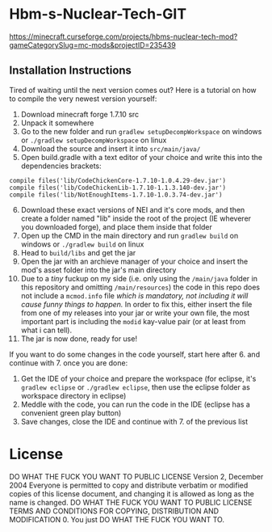 # Hbm-s-Nuclear-Tech-GIT

https://minecraft.curseforge.com/projects/hbms-nuclear-tech-mod?gameCategorySlug=mc-mods&projectID=235439

## Installation Instructions
Tired of waiting until the next version comes out? Here is a tutorial on how to compile the very newest version yourself:
1. Download minecraft forge 1.7.10 src
2. Unpack it somewhere
3. Go to the new folder and run `gradlew setupDecompWorkspace` on windows or `./gradlew setupDecompWorkspace` on linux
4. Download the source and insert it into `src/main/java/`
5. Open build.gradle with a text editor of your choice and write this into the dependencies brackets:
```
compile files('lib/CodeChickenCore-1.7.10-1.0.4.29-dev.jar')
compile files('lib/CodeChickenLib-1.7.10-1.1.3.140-dev.jar')
compile files('lib/NotEnoughItems-1.7.10-1.0.3.74-dev.jar')
```
6. Download these exact versions of NEI and it's core mods, and then create a folder named "lib" inside the root of the project (IE wheverer you downloaded forge), and place them inside that folder
7. Open up the CMD in the main directory and run `gradlew build` on windows or `./gradlew build` on linux
8. Head to `build/libs` and get the jar
9. Open the jar with an archieve manager of your choice and insert the mod's asset folder into the jar's main directory
10. Due to a *tiny* fuckup on my side (i.e. only using the `/main/java` folder in this repository and omitting `/main/resources`) the code in this repo does not include a `mcmod.info` file *which is mandatory, not including it will cause funny things to happen.* In order to fix this, either insert the file from one of my releases into your jar or write your own file, the most important part is including the `modid` kay-value pair (or at least from what i can tell).
11. The jar is now done, ready for use!

If you want to do some changes in the code yourself, start here after 6. and continue with 7. once you are done:
1) Get the IDE of your choice and prepare the workspace (for eclipse, it's `gradlew eclipse` or `./gradlew eclipse`, then use the eclipse folder as workspace directory in eclipse)
2) Meddle with the code, you can run the code in the IDE (eclipse has a convenient green play button)
3) Save changes, close the IDE and continue with 7. of the previous list

# License
DO WHAT THE FUCK YOU WANT TO PUBLIC LICENSE Version 2, December 2004 Everyone is permitted to copy and distribute verbatim or modified copies of this license document, and changing it is allowed as long as the name is changed. DO WHAT THE FUCK YOU WANT TO PUBLIC LICENSE TERMS AND CONDITIONS FOR COPYING, DISTRIBUTION AND MODIFICATION 0. You just DO WHAT THE FUCK YOU WANT TO.
